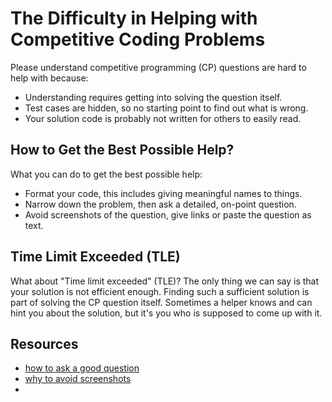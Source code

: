 <!-- alias cp -->

# The Difficulty in Helping with Competitive Coding Problems

Please understand competitive programming (CP) questions are hard to help with because:

- Understanding requires getting into solving the question itself.
- Test cases are hidden, so no starting point to find out what is wrong.
- Your solution code is probably not written for others to easily read.

<!-- inline -->

## How to Get the Best Possible Help?

What you can do to get the best possible help:

- Format your code, this includes giving meaningful names to things.
- Narrow down the problem, then ask a detailed, on-point question.
- Avoid screenshots of the question, give links or paste the question as text.

<!-- inline -->

## Time Limit Exceeded (TLE)

What about "Time limit exceeded" (TLE)? The only thing we can say is that your solution is not efficient enough. Finding
such a sufficient solution is part of solving the CP question itself. Sometimes a helper knows and can hint you about
the solution, but it's you who is supposed to come up with it.

## Resources

- [how to ask a good question](https://codeblog.jonskeet.uk/2010/08/29/writing-the-perfect-question/)
- [why to avoid screenshots](https://idownvotedbecau.se/imageofcode)
-

